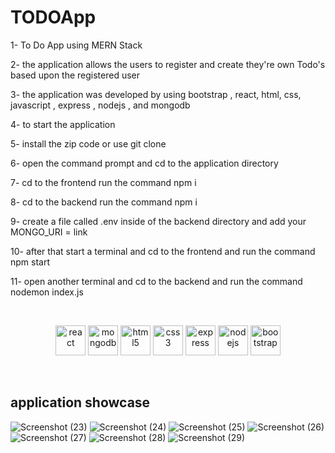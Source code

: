 # TODOApp
1- To Do App using MERN Stack

2- the application allows the users to register and create they're own Todo's based upon the registered user

3- the application was developed by using bootstrap , react, html, css, javascript , express , nodejs , and mongodb

4- to start the application

5- install the zip code or use git clone

6- open the command prompt and cd to the application directory 

7- cd to the frontend run the command npm i

8- cd to the backend run the command npm i

9- create a file called .env inside of the backend directory and add your MONGO_URI = link

10- after that start a terminal and cd to the frontend and run the command npm start

11- open another terminal and cd to the backend and run the command nodemon index.js




</br>
<p align="center">

<img src="https://cdn.simpleicons.org/react" alt="react" height="48" width="48">
<img src="https://cdn.simpleicons.org/mongodb" alt="mongodb" height="48" width="48">
<img src="https://cdn.simpleicons.org/html5" alt="html5" height="48" width="48">
<img src="https://cdn.simpleicons.org/css3" alt="css3" height="48" width="48">
<img src="https://cdn.simpleicons.org/express" alt="express" height="48" width="48">
<img src="https://cdn.simpleicons.org/nodedotjs" alt="nodejs" height="48" width="48">
<img src="https://cdn.simpleicons.org/bootstrap" alt="bootstrap" height="48" width="48">
</p>

</br>


application showcase
-
![Screenshot (23)](https://github.com/Waleed-xc/TODOApp/assets/102128756/489d0c9c-4aa7-4af7-a069-3bb0aa5d5f1e)
![Screenshot (24)](https://github.com/Waleed-xc/TODOApp/assets/102128756/2bcbcb1e-24f3-4bc8-94fb-98357ef7c0d1)
![Screenshot (25)](https://github.com/Waleed-xc/TODOApp/assets/102128756/5ef4ade9-2768-4a56-b7e0-bcb20f3dc6c0)
![Screenshot (26)](https://github.com/Waleed-xc/TODOApp/assets/102128756/27113108-e584-4ca7-aa80-30507c78e0ed)
![Screenshot (27)](https://github.com/Waleed-xc/TODOApp/assets/102128756/7daddb53-cce5-4819-b89a-750b73066393)
![Screenshot (28)](https://github.com/Waleed-xc/TODOApp/assets/102128756/f17ba3bf-8524-4602-a86b-1424f352f189)
![Screenshot (29)](https://github.com/Waleed-xc/TODOApp/assets/102128756/4776f51a-1b61-4264-bfd9-cc5c0a39553c)
